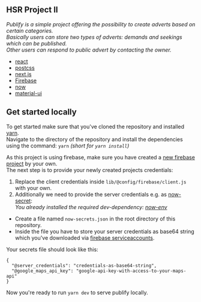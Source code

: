 ## HSR Project II

_Publify is a simple project offering the possibility to create adverts based on certain categories.  
Basically users can store two types of adverts: demands and seekings which can be published.  
Other users can respond to public advert by contacting the owner._

- [react](https://reactjs.org/)
- [postcss](https://postcss.org/)
- [next.js](https://nextjs.org/)
- [Firebase](https://firebase.google.com/)
- [now](https://zeit.co/docs/v1/getting-started/introduction-to-now/)
- [material-ui](https://github.com/mui-org/material-ui)

## Get started locally

To get started make sure that you've cloned the repository and installed [yarn](https://yarnpkg.com/lang/en/).  
Navigate to the directory of the repository and install the dependencies using the command: `yarn` _(short for `yarn install`)_

As this project is using firebase, make sure you have created a [new firebase project](https://firebase.google.com/docs/web/setup) by your own.  
The next step is to provide your newly created projects credentials:

1. Replace the client credentials inside `lib/@config/firebase/client.js` with your own.
2. Additionally we need to provide the server credentials e.g. as [now-secret](https://zeit.co/docs/v1/getting-started/secrets):  
   _You already installed the required dev-dependency: [now-env](https://github.com/zeit/now-env)_

- Create a file named `now-secrets.json` in the root directory of this repository.
- Inside the file you have to store your server credentials as base64 string which you've downloaded via [firebase serviceaccounts](https://console.firebase.google.com/u/0/project/_/settings/serviceaccounts/adminsdk).

Your secrets file should look like this:

```
{
  "@server_credentials": "credentials-as-base64-string",
  "@google_maps_api_key": "google-api-key-with-access-to-your-maps-api"
}
```

Now you're ready to run `yarn dev` to serve publify locally.
